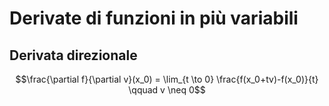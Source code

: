 # Derivate di funzioni in più variabili 

## Derivata direzionale

$$\frac{\partial f}{\partial v}(x_0) = \lim_{t \to 0} \frac{f(x_0+tv)-f(x_0)}{t} \qquad v \neq 0$$

